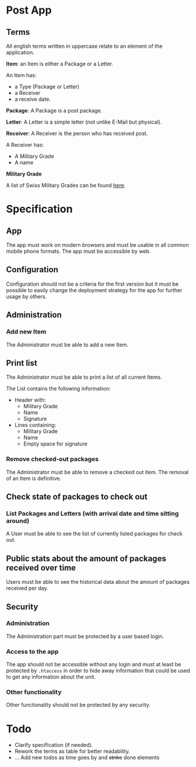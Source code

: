 # Post App

## Terms

All english terms written in uppercase relate to an element of the application.

**Item**: an Item is either a Package or a Letter. 

An Item has:
* a Type (Package or Letter)
* a Receiver
* a receive date.

**Package**: A Package is a post package.

**Letter**: A Letter is a simple letter (not unlike E-Mail but physical).

**Receiver**: A Receiver is the person who has received post.

A Receiver has:
* A Military Grade
* A name

**Military Grade**

A list of Swiss Military Grades can be found [here](https://de.wikipedia.org/wiki/Grade_der_Schweizer_Armee).

# Specification

## App

The app must work on modern browsers and must be usable in all common mobile phone formats. The app must be accessible by web.

## Configuration

Configuration should not be a criteria for the first version but it must be possible to easily change the deployment strategy for the app for further usage by others.

## Administration
### Add new Item

The Administrator must be able to add a new Item.

## Print list

The Administrator must be able to print a list of all current Items.

The List contains the following information:
* Header with:
  * Military Grade
  * Name
  * Signature
* Lines containing:
  * Military Grade
  * Name
  * Empty space for signature

### Remove checked-out packages

The Administrator must be able to remove a checked out item. The removal of an Item is definitive.

## Check state of packages to check out

### List Packages and Letters (with arrival date and time sitting around)

A User must be able to see the list of currently listed packages for check out.

## Public stats about the amount of packages received over time

Users must be able to see the historical data about the amount of packages received per day.

## Security

### Administration

The Administration part must be protected by a user based login.

### Access to the app

The app should not be accessible without any login and must at least be protected by `.htaccess` in order to hide away information that could be used to get any information about the unit.

### Other functionality

Other functionality should not be protected by any security.

# Todo

* Clarify specification (if needed).
* Rework the terms as table for better readability.
* ... Add new todos as time goes by and ~~strike~~ done elements
